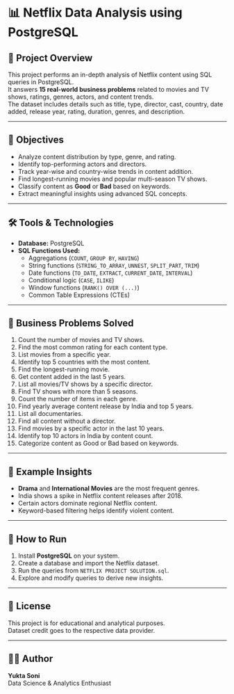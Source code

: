 # 📊 Netflix Data Analysis using PostgreSQL

## 📌 Project Overview
This project performs an in-depth analysis of Netflix content using SQL queries in PostgreSQL.  
It answers **15 real-world business problems** related to movies and TV shows, ratings, genres, actors, and content trends.  
The dataset includes details such as title, type, director, cast, country, date added, release year, rating, duration, genres, and description.

---

## 🎯 Objectives
- Analyze content distribution by type, genre, and rating.
- Identify top-performing actors and directors.
- Track year-wise and country-wise trends in content addition.
- Find longest-running movies and popular multi-season TV shows.
- Classify content as **Good** or **Bad** based on keywords.
- Extract meaningful insights using advanced SQL concepts.

---

## 🛠️ Tools & Technologies
- **Database:** PostgreSQL
- **SQL Functions Used:** 
  - Aggregations (`COUNT`, `GROUP BY`, `HAVING`)
  - String functions (`STRING_TO_ARRAY`, `UNNEST`, `SPLIT_PART`, `TRIM`)
  - Date functions (`TO_DATE`, `EXTRACT`, `CURRENT_DATE`, `INTERVAL`)
  - Conditional logic (`CASE`, `ILIKE`)
  - Window functions (`RANK() OVER (...)`)
  - Common Table Expressions (CTEs)

---

## 📂 Business Problems Solved
1. Count the number of movies and TV shows.
2. Find the most common rating for each content type.
3. List movies from a specific year.
4. Identify top 5 countries with the most content.
5. Find the longest-running movie.
6. Get content added in the last 5 years.
7. List all movies/TV shows by a specific director.
8. Find TV shows with more than 5 seasons.
9. Count the number of items in each genre.
10. Find yearly average content release by India and top 5 years.
11. List all documentaries.
12. Find all content without a director.
13. Find movies by a specific actor in the last 10 years.
14. Identify top 10 actors in India by content count.
15. Categorize content as Good or Bad based on keywords.

---

## 📸 Example Insights
- **Drama** and **International Movies** are the most frequent genres.
- India shows a spike in Netflix content releases after 2018.
- Certain actors dominate regional Netflix content.
- Keyword-based filtering helps identify violent content.

---

## 🚀 How to Run
1. Install **PostgreSQL** on your system.
2. Create a database and import the Netflix dataset.
3. Run the queries from `NETFLIX PROJECT SOLUTION.sql`.
4. Explore and modify queries to derive new insights.

---

## 📜 License
This project is for educational and analytical purposes.  
Dataset credit goes to the respective data provider.

---

## 👩‍💻 Author
**Yukta Soni**  
Data Science & Analytics Enthusiast
